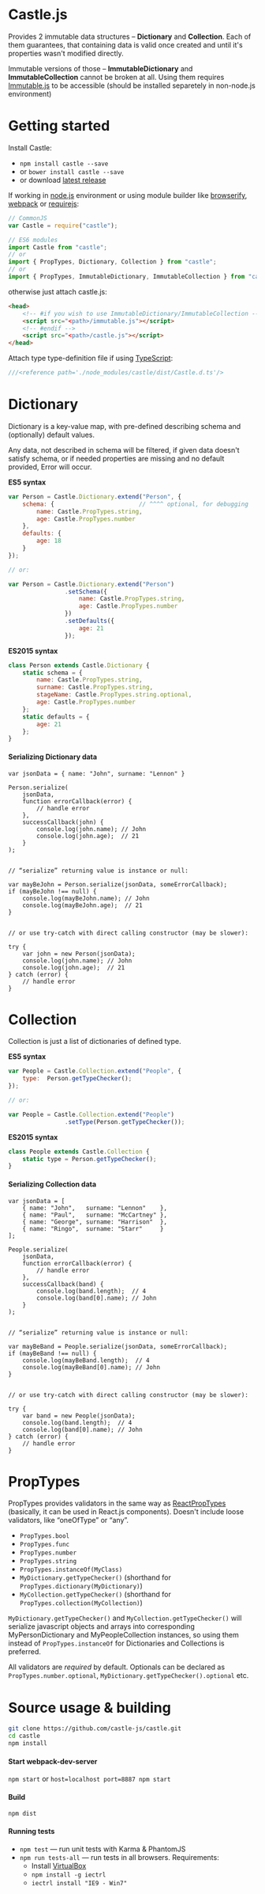 Castle.js
=========

Provides 2 immutable data structures – **Dictionary** and **Collection**. Each of them guarantees,
that containing data is valid once created and until it's properties wasn't modified directly.

Immutable versions of those – **ImmutableDictionary** and **ImmutableCollection** cannot be broken at all.
Using them requires [Immutable.js](https://facebook.github.io/immutable-js/) to be accessible
(should be installed separetely in non-node.js environment)


Getting started
===============

Install Castle:

* `npm install castle --save`
* or `bower install castle --save`
* or download [latest release](https://github.com/castle-js/castle/releases)

If working in [node.js](https://nodejs.org/en/) environment or using module builder like
[browserify](http://browserify.org/), [webpack](https://webpack.github.io/) or [requirejs](http://requirejs.org/):

```javascript
// CommonJS
var Castle = require("castle");

// ES6 modules
import Castle from "castle";
// or
import { PropTypes, Dictionary, Collection } from "castle";
// or
import { PropTypes, ImmutableDictionary, ImmutableCollection } from "castle";
```

otherwise just attach castle.js:

```html
<head>
    <!-- #if you wish to use ImmutableDictionary/ImmutableCollection -->
    <script src="<path>/immutable.js"></script>
    <!-- #endif -->
    <script src="<path>/castle.js"></script>
</head>
```


Attach type type-definition file if using [TypeScript](http://www.typescriptlang.org/):

```javascript
///<reference path='./node_modules/castle/dist/Castle.d.ts'/>
```


Dictionary
==========

Dictionary is a key-value map, with pre-defined describing schema and (optionally) default values.

Any data, not described in schema will be filtered, if given data doesn't satisfy schema,
or if needed properties are missing and no default provided, Error will occur.


**ES5 syntax**

```javascript
var Person = Castle.Dictionary.extend("Person", {
    schema: {                        // ^^^^ optional, for debugging
        name: Castle.PropTypes.string,
        age: Castle.PropTypes.number
    },
    defaults: {
        age: 18
    }
});

// or:

var Person = Castle.Dictionary.extend("Person")
                .setSchema({
                    name: Castle.PropTypes.string,
                    age: Castle.PropTypes.number
                })
                .setDefaults({
                    age: 21
                });
```


**ES2015 syntax**

```javascript
class Person extends Castle.Dictionary {
    static schema = {
        name: Castle.PropTypes.string,
        surname: Castle.PropTypes.string,
        stageName: Castle.PropTypes.string.optional,
        age: Castle.PropTypes.number
    };
    static defaults = {
        age: 21
    };
}
```

#### Serializing Dictionary data

```
var jsonData = { name: "John", surname: "Lennon" }

Person.serialize(
    jsonData,
    function errorCallback(error) {
        // handle error
    },
    successCallback(john) {
        console.log(john.name); // John
        console.log(john.age);  // 21
    }
);


// “serialize” returning value is instance or null:

var mayBeJohn = Person.serialize(jsonData, someErrorCallback);
if (mayBeJohn !== null) {
    console.log(mayBeJohn.name); // John
    console.log(mayBeJohn.age);  // 21
}


// or use try-catch with direct calling constructor (may be slower):

try {
    var john = new Person(jsonData);
    console.log(john.name); // John
    console.log(john.age);  // 21
} catch (error) {
    // handle error
}
```


Collection
==========

Collection is just a list of dictionaries of defined type.


**ES5 syntax**

```javascript
var People = Castle.Collection.extend("People", {
    type:  Person.getTypeChecker();
});

// or:

var People = Castle.Collection.extend("People")
                .setType(Person.getTypeChecker());
```


**ES2015 syntax**

```javascript
class People extends Castle.Collection {
    static type = Person.getTypeChecker();
}
```


#### Serializing Collection data

```
var jsonData = [
    { name: "John",   surname: "Lennon"    },
    { name: "Paul",   surname: "McCartney" },
    { name: "George", surname: "Harrison"  },
    { name: "Ringo",  surname: "Starr"     }
];

People.serialize(
    jsonData,
    function errorCallback(error) {
        // handle error
    },
    successCallback(band) {
        console.log(band.length);  // 4
        console.log(band[0].name); // John
    }
);


// “serialize” returning value is instance or null:

var mayBeBand = People.serialize(jsonData, someErrorCallback);
if (mayBeBand !== null) {
    console.log(mayBeBand.length);  // 4
    console.log(mayBeBand[0].name); // John
}


// or use try-catch with direct calling constructor (may be slower):

try {
    var band = new People(jsonData);
    console.log(band.length);  // 4
    console.log(band[0].name); // John
} catch (error) {
    // handle error
}
```


PropTypes
=========

PropTypes provides validators in the same way as
[ReactPropTypes](https://facebook.github.io/react/docs/reusable-components.html)
(basically, it can be used in React.js components). Doesn't include loose validators, like “oneOfType” or “any”.

* `PropTypes.bool`
* `PropTypes.func`
* `PropTypes.number`
* `PropTypes.string`
* `PropTypes.instanceOf(MyClass)`
* `MyDictionary.getTypeChecker()` (shorthand for `PropTypes.dictionary(MyDictionary)`)
* `MyCollection.getTypeChecker()` (shorthand for `PropTypes.collection(MyCollection)`)

`MyDictionary.getTypeChecker()` and `MyCollection.getTypeChecker()` will serialize javascript objects and arrays
into corresponding MyPersonDictionary and MyPeopleCollection instances, so using them instead
of `PropTypes.instanceOf` for Dictionaries and Collections is preferred.

All validators are *required* by default. Optionals can be declared as `PropTypes.number.optional`,
`MyDictionary.getTypeChecker().optional` etc.


Source usage & building
=======================

```sh
git clone https://github.com/castle-js/castle.git
cd castle
npm install
```

#### Start webpack-dev-server

`npm start` or `host=localhost port=8887 npm start`


#### Build

`npm dist`


#### Running tests

* `npm test` — run unit tests with Karma & PhantomJS
* `npm run tests-all` — run tests in all browsers. Requirements:
    * Install [VirtualBox](https://www.virtualbox.org/wiki/Downloads)
    * `npm install -g iectrl`
    * `iectrl install "IE9 - Win7"`


